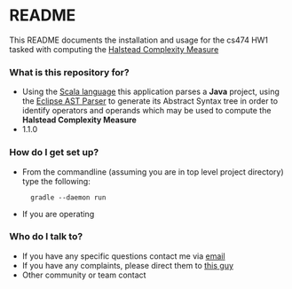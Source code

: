 # README #

This README documents the installation and usage for the cs474 HW1 tasked with computing the
[Halstead Complexity Measure](https://en.wikipedia.org/wiki/Halstead_complexity_measures)  

### What is this repository for? ###

* Using the [Scala language](http://www.scala-lang.org/) this application parses a **Java** project, using the 
[Eclipse AST Parser](https://www.eclipse.org/articles/article.php?file=Article-JavaCodeManipulation_AST/index.html) 
to generate its Abstract Syntax tree in order to identify operators and operands which may be used to compute the 
**Halstead Complexity Measure** 
* 1.1.0

### How do I get set up? ###

* From the commandline (assuming you are in top level project directory) type the following:

        gradle --daemon run
        
* If you are operating 

### Who do I talk to? ###

* If you have any specific questions contact me via [email](kyle.almryde@gmail.com)
* If you have any complaints, please direct them to [this guy](![drmark@uic.edu](https://www.cs.uic.edu/~drmark/index_htm_files/3017.jpg))
* Other community or team contact